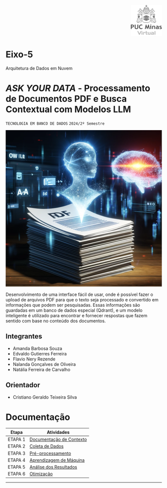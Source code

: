 <div align="right">
  <img src="ask_your_data/assets/logo_puc.png" alt="Descrição da Imagem"  width="100" height="100">
</div>

# Eixo-5
Arquitetura de Dados em Nuvem


# _ASK YOUR DATA_ - Processamento de Documentos PDF e Busca Contextual com Modelos LLM
`TECNOLOGIA EM BANCO DE DADOS` `2024/2º Semestre`

![image](/ask_your_data/assets/imagem.webp)

Desenvolvimento de uma interface fácil de usar, onde é possível fazer o upload de arquivos PDF para que o texto seja processado e convertido em informações que podem ser pesquisadas. Essas informações são guardadas em um banco de dados especial (Qdrant), e um modelo inteligente é utilizado para encontrar e fornecer respostas que fazem sentido com base no conteúdo dos documentos.

## Integrantes
* Amanda Barbosa Souza
* Edvaldo Gutierres Ferreira
* Flavio Nery Rezende
* Nalanda Gonçalves de Oliveira
* Natália Ferreira de Carvalho

## Orientador
* Cristiano Geraldo Teixeira Silva

# Documentação

| Etapa         | Atividades |
|  :----:   | ----------- |
| ETAPA 1        |[Documentação de Contexto](/ask_your_data/docs/documentacao_contexto.md) |
| ETAPA 2        |[Coleta de Dados](projeto/coleta_dados.md) |
| ETAPA 3        |[Pré-processamento](projeto/pre_processamento.md) |
| ETAPA 4        |[Aprendizagem de Máquina](projeto/aprendizado_maquina_rev.md)|
| ETAPA 5        |[Análise dos Resultados](projeto/analise_resultados.md) |
| ETAPA 6        |[Otimização](projeto/Otimizacao.md) |

---
